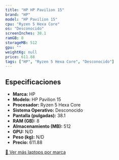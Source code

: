 ```yaml
---
title: "HP HP Pavilion 15"
brand: "HP"
model: "HP Pavilion 15"
cpu: "Ryzen 5 Hexa Core"
os: "Desconocido"
screenInches: 38.1
ramGB: 8
storageMB: 512
gpu: ""
weightKg: null
price: 611.88
tags: ["HP", "Ryzen 5 Hexa Core", "Desconocido"]
---
```

## Especificaciones

- **Marca:** HP
- **Modelo:** HP Pavilion 15
- **Procesador:** Ryzen 5 Hexa Core
- **Sistema Operativo:** Desconocido
- **Pantalla (pulgadas):** 38.1
- **RAM (GB):** 8
- **Almacenamiento (MB):** 512
- **GPU:** N/D
- **Peso (kg):** N/D
- **Precio:** 611.88

[:rocket: Ver más laptops por marca](/brand/hp)
